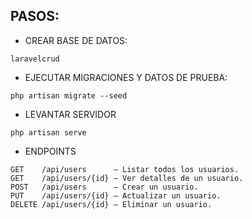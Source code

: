## PASOS:

- CREAR BASE DE DATOS:
```
laravelcrud
```
- EJECUTAR MIGRACIONES Y DATOS DE PRUEBA:
```
php artisan migrate --seed
```
- LEVANTAR SERVIDOR
```
php artisan serve
```
- ENDPOINTS
```
GET    /api/users      – Listar todos los usuarios.
GET    /api/users/{id} – Ver detalles de un usuario.
POST   /api/users      – Crear un usuario.
PUT    /api/users/{id} – Actualizar un usuario.
DELETE /api/users/{id} – Eliminar un usuario.
```